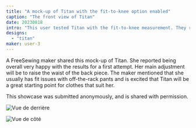 ```yaml
---
title: "A mock-up of Titan with the fit-to-knee option enabled"
caption: "The front view of Titan"
date: 20230818
intro: "This user tested Titan with the fit-to-knee measurement. They reported being overall happy with the results."
designs:
  - "titan"
maker: user-3
---
```


A FreeSewing maker shared this mock-up of Titan. She reported being overall very happy with the results for a first attempt. Her main adjustment will be to raise the waist of the back piece. The maker mentioned that she usually has fit issues with off-the-rack pants and is excited that Titan will be a great starting point for clothes that suit her.

This showcase was submitted anonymously, and is shared with permission.

![Vue de derrière](https://imagedelivery.net/ouSuR9yY1bHt-fuAokSA5Q/showcase-a-casual-test-of-titan-with-the-fit-to-knee-option-enabled-1/public "Vue de derrière")

![Vue de côté](https://imagedelivery.net/ouSuR9yY1bHt-fuAokSA5Q/showcase-a-casual-test-of-titan-with-the-fit-to-knee-option-enabled-2/public "Vue de côté")

